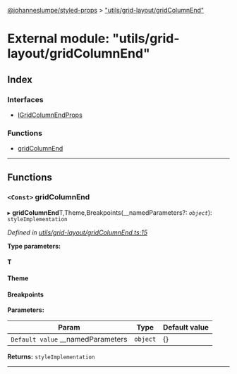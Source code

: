 [@johanneslumpe/styled-props](../README.md) > ["utils/grid-layout/gridColumnEnd"](../modules/_utils_grid_layout_gridcolumnend_.md)

# External module: "utils/grid-layout/gridColumnEnd"

## Index

### Interfaces

* [IGridColumnEndProps](../interfaces/_utils_grid_layout_gridcolumnend_.igridcolumnendprops.md)

### Functions

* [gridColumnEnd](_utils_grid_layout_gridcolumnend_.md#gridcolumnend)

---

## Functions

<a id="gridcolumnend"></a>

### `<Const>` gridColumnEnd

▸ **gridColumnEnd**T,Theme,Breakpoints(__namedParameters?: *`object`*): `styleImplementation`

*Defined in [utils/grid-layout/gridColumnEnd.ts:15](https://github.com/johanneslumpe/styled-props/blob/3abf398/src/utils/grid-layout/gridColumnEnd.ts#L15)*

**Type parameters:**

#### T 
#### Theme 
#### Breakpoints 
**Parameters:**

| Param | Type | Default value |
| ------ | ------ | ------ |
| `Default value` __namedParameters | `object` |  {} |

**Returns:** `styleImplementation`

___

